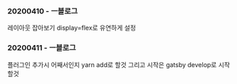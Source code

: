 ### 20200410 -  ㅡ블로그
레이아웃 잡아보기 display=flex로 유연하게 설정
### 20200411 -  ㅡ블로그 
플러그인 추가시 어째서인지 yarn add로 할것 그리고 시작은 gatsby develop로 시작할것